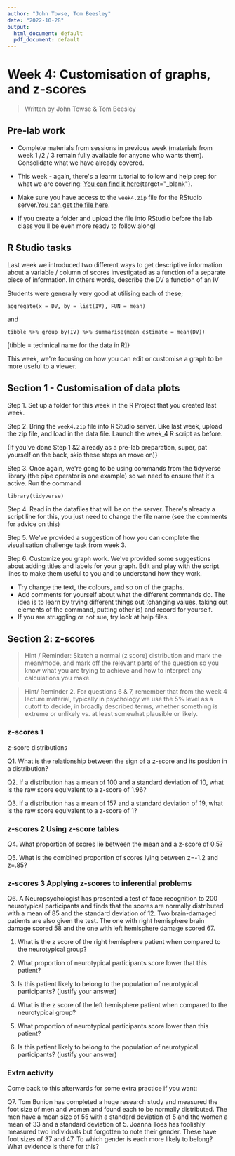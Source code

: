 ```yaml
---
author: "John Towse, Tom Beesley"
date: "2022-10-28"
output:
  html_document: default
  pdf_document: default
---
```


# Week 4: Customisation of graphs, and z-scores

> Written by John Towse & Tom Beesley

## Pre-lab work

-   Complete materials from sessions in previous week (materials from week 1 /2 / 3 remain fully available for anyone who wants them). Consolidate what we have already covered.

-   This week - again, there's a learnr tutorial to follow and help prep for what we are covering: [You can find it here](https://ma-rconnect.lancs.ac.uk/W4LabPrep/){target="_blank"}.

-   Make sure you have access to the `week4.zip` file for the RStudio server.[You can get the file here](files/Week_4/week_4.zip).

-   If you create a folder and upload the file into RStudio before the lab class you'll be even more ready to follow along!

## R Studio tasks

Last week we introduced two different ways to get descriptive information about a variable / column of scores investigated as a function of a separate piece of information. In others words, describe the DV a function of an IV

Students were generally very good at utilising each of these;

`aggregate(x = DV, by = list(IV), FUN = mean)`

and

`tibble %>% group_by(IV) %>% summarise(mean_estimate = mean(DV))`

[tibble = technical name for the data in R]}

This week, we're focusing on how you can edit or customise a graph to be more useful to a viewer.

## Section 1 - Customisation of data plots

Step 1. Set up a folder for this week in the R Project that you created last week.

Step 2. Bring the `week4.zip` file into R Studio server. Like last week, upload the zip file, and load in the data file. Launch the week_4 R script as before.

{If you've done Step 1 &2 already as a pre-lab preparation, super, pat yourself on the back, skip these steps an move on)}

Step 3. Once again, we're gong to be using commands from the tidyverse library (the pipe operator is one example) so we need to ensure that it's active. Run the command

`library(tidyverse)`

Step 4. Read in the datafiles that will be on the server. There's already a script line for this, you just need to change the file name (see the comments for advice on this)

Step 5. We've provided a suggestion of how you can complete the visualisation challenge task from week 3.

Step 6. Customize you graph work. We've provided some suggestions about adding titles and labels for your graph. Edit and play with the script lines to make them useful to you and to understand how they work.

-   Try change the text, the colours, and so on of the graphs.
-   Add comments for yourself about what the different commands do. The idea is to learn by trying different things out (changing values, taking out elements of the command, putting other is) and record for yourself.
-   If you are struggling or not sue, try look at help files.

## Section 2: z-scores

> Hint / Reminder: Sketch a normal (z score) distribution and mark the mean/mode, and mark off the relevant parts of the question so you know what you are trying to achieve and how to interpret any calculations you make.

> Hint/ Reminder 2. For questions 6 & 7, remember that from the week 4 lecture material, typically in psychology we use the 5% level as a cutoff to decide, in broadly described terms, whether something is extreme or unlikely vs. at least somewhat plausible or likely.

### z-scores 1

z-score distributions

Q1. What is the relationship between the sign of a z-score and its position in a distribution?

Q2. If a distribution has a mean of 100 and a standard deviation of 10, what is the raw score equivalent to a z-score of 1.96?

Q3. If a distribution has a mean of 157 and a standard deviation of 19, what is the raw score equivalent to a z-score of 1?

### z-scores 2 Using z-score tables

Q4. What proportion of scores lie between the mean and a z-score of 0.5?

Q5. What is the combined proportion of scores lying between z=-1.2 and z=.85?

### z-scores 3 Applying z-scores to inferential problems

Q6. A Neuropsychologist has presented a test of face recognition to 200 neurotypical participants and finds that the scores are normally distributed with a mean of 85 and the standard deviation of 12. Two brain-damaged patients are also given the test. The one with right hemisphere brain damage scored 58 and the one with left hemisphere damage scored 67.

1.  What is the z score of the right hemisphere patient when compared to the neurotypical group?

2.  What proportion of neurotypical participants score lower that this patient?

3.  Is this patient likely to belong to the population of neurotypical participants? (justify your answer)

4.  What is the z score of the left hemisphere patient when compared to the neurotypical group?

5.  What proportion of neurotypical participants score lower than this patient?

6.  Is this patient likely to belong to the population of neurotypical participants? (justify your answer)

### Extra activity

Come back to this afterwards for some extra practice if you want:

Q7. Tom Bunion has completed a huge research study and measured the foot size of men and women and found each to be normally distributed. The men have a mean size of 55 with a standard deviation of 5 and the women a mean of 33 and a standard deviation of 5. Joanna Toes has foolishly measured two individuals but forgotten to note their gender. These have foot sizes of 37 and 47. To which gender is each more likely to belong? What evidence is there for this?
